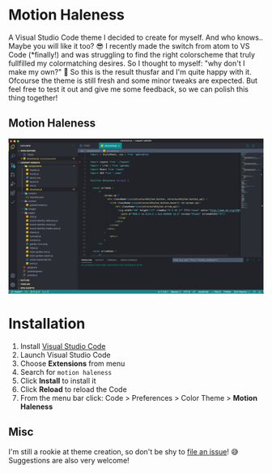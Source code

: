 # Motion Haleness

A Visual Studio Code theme I decided to create for myself. And who knows.. Maybe you will like it too? 😎 I recently made the switch from atom to VS Code (*finally!) and was struggling to find the right colorscheme that truly fullfilled my colormatching desires. So I thought to myself: "why don't I make my own?" 👊 So this is the result thusfar and I'm quite happy with it. Ofcourse the theme is still fresh and some minor tweaks are expected. But feel free to test it out and give me some feedback, so we can polish this thing together!

## Motion Haleness
![Theme Example](theme-example.png)

# Installation

1.  Install [Visual Studio Code](https://code.visualstudio.com/)
2.  Launch Visual Studio Code
3.  Choose **Extensions** from menu
4.  Search for `motion haleness`
5.  Click **Install** to install it
6.  Click **Reload** to reload the Code
7.  From the menu bar click: Code > Preferences > Color Theme > **Motion Haleness**

## Misc

I'm still a rookie at theme creation, so don't be shy to [file an issue](https://github.com/erole-attack/motion-haleness-vscode-theme/issues)! 😅 Suggestions are also very welcome!